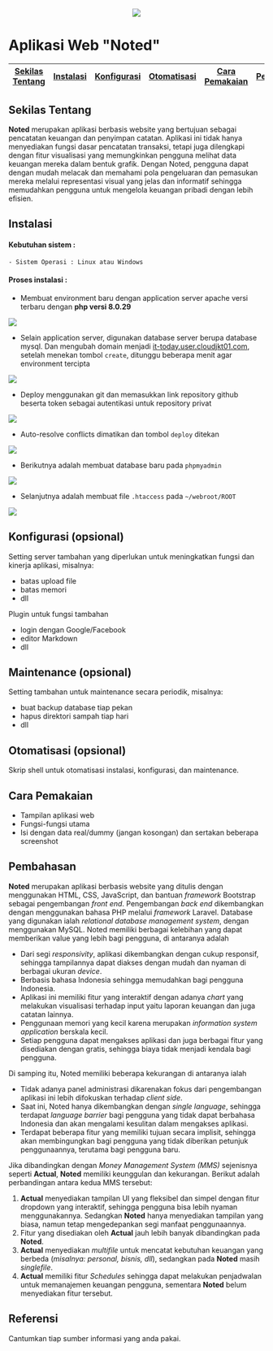 <h1 align="center"><img src="https://images.squarespace-cdn.com/content/v1/61d85b007f3a131e371c47a7/b7a232c6-28f2-4a91-8142-72cb3818d984/Noted_Logo_Navy.png?format=1500w"></h1>

# Aplikasi Web "Noted"

[Sekilas Tentang](#sekilas-tentang) | [Instalasi](#instalasi) | [Konfigurasi](#konfigurasi) | [Otomatisasi](#otomatisasi) | [Cara Pemakaian](#cara-pemakaian) | [Pembahasan](#pembahasan) | [Referensi](#referensi)
:---:|:---:|:---:|:---:|:---:|:---:|:---:

## Sekilas Tentang
**Noted** merupakan aplikasi berbasis website yang bertujuan sebagai pencatatan keuangan dan penyimpan catatan. Aplikasi ini tidak hanya menyediakan fungsi dasar pencatatan transaksi, tetapi juga dilengkapi dengan fitur visualisasi yang memungkinkan pengguna melihat data keuangan mereka dalam bentuk grafik. Dengan Noted, pengguna dapat dengan mudah melacak dan memahami pola pengeluaran dan pemasukan mereka melalui representasi visual yang jelas dan informatif sehingga memudahkan pengguna untuk mengelola keuangan pribadi dengan lebih efisien.

## Instalasi

#### Kebutuhan sistem :
    - Sistem Operasi : Linux atau Windows

#### Proses instalasi :
- Membuat environment baru dengan application server apache versi terbaru dengan **php versi 8.0.29**

<img src="screenshot/ss-komdat-1.jpg">

- Selain application server, digunakan database server berupa database mysql. Dan mengubah domain menjadi [it-today.user.cloudjkt01.com](it-today.user.cloudjkt01.com), setelah menekan tombol `create`, ditunggu beberapa menit agar environment tercipta

<img src="screenshot/ss-komdat-2.jpg">

- Deploy menggunakan git dan memasukkan link repository github beserta token sebagai autentikasi untuk repository privat

<img src="screenshot/ss-komdat-3.jpg">

- Auto-resolve conflicts dimatikan dan tombol `deploy` ditekan

<img src="screenshot/ss-komdat-4.jpg">

- Berikutnya adalah membuat database baru pada `phpmyadmin`

<img src="screenshot/ss-komdat-5.jpg">

- Selanjutnya adalah membuat file `.htaccess` pada `~/webroot/ROOT`

<img src="screenshot/ss-komdat-6.jpg">


## Konfigurasi (opsional)

Setting server tambahan yang diperlukan untuk meningkatkan fungsi dan kinerja aplikasi, misalnya:
- batas upload file
- batas memori
- dll

Plugin untuk fungsi tambahan
- login dengan Google/Facebook
- editor Markdown
- dll


##  Maintenance (opsional)

Setting tambahan untuk maintenance secara periodik, misalnya:
- buat backup database tiap pekan
- hapus direktori sampah tiap hari
- dll


## Otomatisasi (opsional)

Skrip shell untuk otomatisasi instalasi, konfigurasi, dan maintenance.


## Cara Pemakaian

- Tampilan aplikasi web
- Fungsi-fungsi utama
- Isi dengan data real/dummy (jangan kosongan) dan sertakan beberapa screenshot


## Pembahasan
**Noted** merupakan aplikasi berbasis website yang ditulis dengan menggunakan HTML, CSS, JavaScript, dan bantuan *framework* Bootstrap sebagai pengembangan *front end*. Pengembangan *back end* dikembangkan dengan menggunakan bahasa PHP melalui *framework* Laravel. Database yang digunakan ialah *relational database management system*, dengan menggunakan MySQL. Noted memiliki berbagai kelebihan yang dapat memberikan value yang lebih bagi pengguna, di antaranya adalah 

- Dari segi *responsivity*, aplikasi dikembangkan dengan cukup responsif, sehingga tampilannya dapat diakses dengan mudah dan nyaman di berbagai ukuran *device*.
- Berbasis bahasa Indonesia sehingga memudahkan bagi pengguna Indonesia.
- Aplikasi ini memiliki fitur yang interaktif dengan adanya *chart* yang melakukan visualisasi terhadap input yaitu laporan keuangan dan juga catatan lainnya.
- Penggunaan memori yang kecil karena merupakan *information system application* berskala kecil.
- Setiap pengguna dapat mengakses aplikasi dan juga berbagai fitur yang disediakan dengan gratis, sehingga biaya tidak menjadi kendala bagi pengguna.

Di samping itu, Noted memiliki beberapa kekurangan di antaranya ialah

- Tidak adanya panel administrasi dikarenakan fokus dari pengembangan aplikasi ini lebih difokuskan terhadap *client side*.
- Saat ini, Noted hanya dikembangkan dengan *single language*, sehingga terdapat *language barrier* bagi pengguna yang tidak dapat berbahasa Indonesia dan akan mengalami kesulitan dalam mengakses aplikasi.
- Terdapat beberapa fitur yang memiliki tujuan secara implisit, sehingga akan membingungkan bagi pengguna yang tidak diberikan petunjuk penggunaannya, terutama bagi pengguna baru.

Jika dibandingkan dengan *Money Management System (MMS)* sejenisnya seperti **Actual**, **Noted** memiliki keunggulan dan kekurangan. Berikut adalah perbandingan antara kedua MMS tersebut:

1. **Actual** menyediakan tampilan UI yang fleksibel dan simpel dengan fitur dropdown yang interaktif, sehingga pengguna bisa lebih nyaman menggunakannya. Sedangkan **Noted** hanya menyediakan tampilan yang biasa, namun tetap mengedepankan segi manfaat penggunaannya.
2. Fitur yang disediakan oleh **Actual** jauh lebih banyak dibandingkan pada **Noted**.
3. **Actual** menyediakan *multifile* untuk mencatat kebutuhan keuangan yang berbeda (*misalnya: personal, bisnis, dll*), sedangkan pada **Noted** masih *singlefile*.
4. **Actual** memiliki fitur *Schedules* sehingga dapat melakukan penjadwalan untuk memanajemen keuangan pengguna, sementara **Noted** belum menyediakan fitur tersebut.

## Referensi

Cantumkan tiap sumber informasi yang anda pakai.
